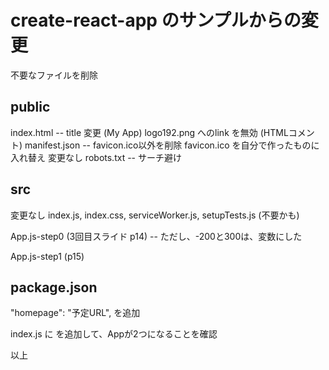 # create-react-app のサンプルからの変更

不要なファイルを削除

## public
  index.html -- title 変更 (My App)
     logo192.png へのlink を無効 (HTMLコメント)
  manifest.json -- favicon.ico以外を削除
  favicon.ico を自分で作ったものに入れ替え
変更なし robots.txt -- サーチ避け

## src
変更なし  index.js, index.css, serviceWorker.js, setupTests.js (不要かも)

App.js-step0 (3回目スライド p14)
 -- ただし、-200と300は、変数にした

App.js-step1 (p15)

## package.json
"homepage": "予定URL",
を追加

index.js に<App /> を追加して、Appが2つになることを確認

以上
